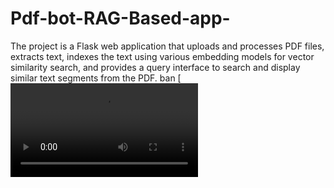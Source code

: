 # Pdf-bot-RAG-Based-app-
The project is a Flask web application that uploads and processes PDF files, extracts text, indexes the text using various embedding models for vector similarity search, and provides a query interface to search and display similar text segments from the PDF.
ban
[![Watch the video](https://github.com/prasannarajezzzy/RAG-Based-PDf-bot/blob/main/demo/bandicam%202024-07-08%2019-00-46-423.mp4)
